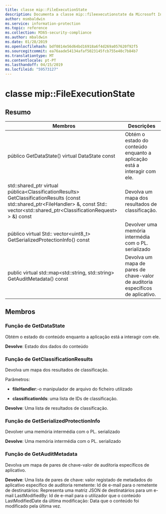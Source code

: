 ```yaml
---
title: classe mip::FileExecutionState
description: Documenta a classe mip::fileexecutionstate da Microsoft Information Protection (MIP) SDK.
author: msmbaldwin
ms.service: information-protection
ms.topic: reference
ms.collection: M365-security-compliance
ms.author: mbaldwin
ms.date: 01/28/2019
ms.openlocfilehash: bdf0814e56d64bd16918a6f4d269a057620f92f5
ms.sourcegitcommit: ea76aade54134afaf5023145fcb755e40c7b84b7
ms.translationtype: MT
ms.contentlocale: pt-PT
ms.lasthandoff: 04/15/2019
ms.locfileid: "59573127"
---
```

# <a name="class-mipfileexecutionstate"></a>classe mip::FileExecutionState 
  
## <a name="summary"></a>Resumo
 Membros                        | Descrições                                
--------------------------------|---------------------------------------------
público GetDataState() virtual DataState const  |  Obtém o estado do conteúdo enquanto a aplicação está a interagir com ele.
std::shared_ptr virtual pública\<ClassificationResults\> GetClassificationResults (const std::shared_ptr\<FileHandler\> &, const Std:: vector\<std::shared_ptr\<ClassificationRequest\> \> &) const  |  Devolva um mapa dos resultados de classificação.
público virtual Std:: vector\<uint8_t\> GetSerializedProtectionInfo() const  |  Devolver uma memória intermédia com o PL. serializado
public virtual std::map\<std::string, std::string\> GetAuditMetadata() const  |  Devolva um mapa de pares de chave-valor de auditoria específicos de aplicativo.
  
## <a name="members"></a>Membros
  
### <a name="getdatastate-function"></a>Função de GetDataState
Obtém o estado do conteúdo enquanto a aplicação está a interagir com ele.

  
**Devolve**: Estado dos dados do conteúdo
  
### <a name="getclassificationresults-function"></a>Função de GetClassificationResults
Devolva um mapa dos resultados de classificação.

Parâmetros:  
* **fileHandler**:-o manipulador de arquivo do ficheiro utilizado 


* **classificationIds**: uma lista de IDs de classificação. 



  
**Devolve**: Uma lista de resultados de classificação.
  
### <a name="getserializedprotectioninfo-function"></a>Função de GetSerializedProtectionInfo
Devolver uma memória intermédia com o PL. serializado

  
**Devolve**: Uma memória intermédia com o PL. serializado
  
### <a name="getauditmetadata-function"></a>Função de GetAuditMetadata
Devolva um mapa de pares de chave-valor de auditoria específicos de aplicativo.

  
**Devolve**: Uma lista de pares de chave: valor registado de metadados do aplicativo específico de auditoria remetente: Id de e-mail para o remetente de destinatários: Representa uma matriz JSON de destinatários para um e-mail LastModifiedBy: Id de e-mail para o utilizador que o conteúdo LastModifiedDate da última modificação: Data que o conteúdo foi modificado pela última vez.